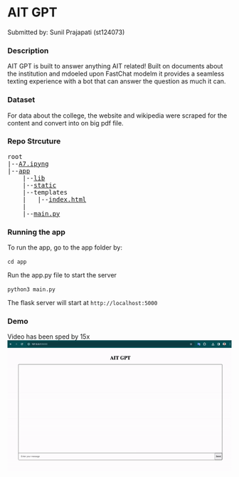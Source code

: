 # AIT GPT

Submitted by: Sunil Prajapati (st124073)

### Description

AIT GPT is built to answer anything AIT related! Built on documents about the institution and mdoeled upon FastChat modelm it provides a seamless texting experience with a bot that can answer the question as much it can.

### Dataset
For data about the college, the website and wikipedia were scraped for the content and convert into on big pdf file.

### Repo Strcuture
<pre>
root
|--<a href="https://github.com/scherbatsky-jr/nlp-ait-gpt/blob/main/A7.ipynb">A7.ipyng</a>
|--<a href="https://github.com/scherbatsky-jr/nlp-ait-gpt/blob/main/app">app</a>
    |--<a href="https://github.com/scherbatsky-jr/nlp-ait-gpt/blob/main/app/lib">lib</a>
    |--<a href="https://github.com/scherbatsky-jr/nlp-ait-gpt/blob/main/app/static">static</a>
    |--<a>templates</a>
    |   |--<a href="https://github.com/scherbatsky-jr/nlp-ait-gpt/blob/main/app/templates/index.html">index.html</a>
    |
    |--<a href="https://github.com/scherbatsky-jr/nlp-ait-gpt/blob/main/app/main.py">main.py</a>
</pre>

### Running the app

To run the app, go to the app folder by:

`cd app`

Run the app.py file to start the server

`python3 main.py`

The flask server will start at `http://localhost:5000`

### Demo
Video has been sped by 15x
![External GIF](media/demo.gif)

